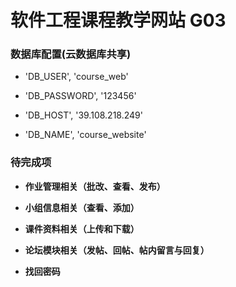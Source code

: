 # 软件工程课程教学网站 G03


### 数据库配置(云数据库共享)
+ 'DB_USER', 'course_web'

+ 'DB_PASSWORD', '123456'

+ 'DB_HOST', '39.108.218.249'

+ 'DB_NAME', 'course_website'


### 待完成项
+ **作业管理相关（批改、查看、发布）**

+ **小组信息相关（查看、添加）**

+ **课件资料相关（上传和下载）**

+ **论坛模块相关（发帖、回帖、帖内留言与回复）**

+ **找回密码**
